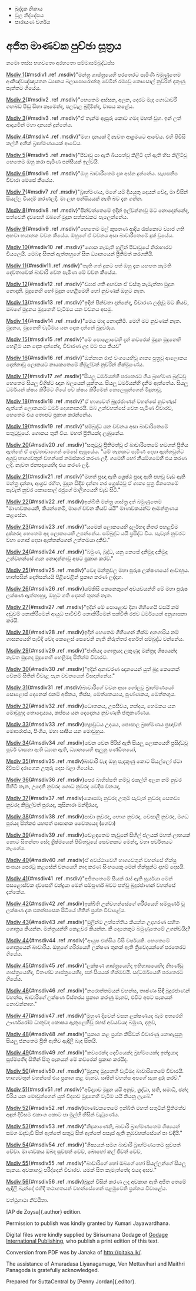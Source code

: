 -   ඛුද්දක නිකාය
-   චූල නිද්දේසය
-   පාරායණ වර්ගය

# අජිත මාණවක පුච්ඡා සූත්‍රය

නමො තස්ස භගවතො අරහතො සම්මාසම්බුද්ධස්ස

[Msdiv 1](#msdiv1){#msdiv1 .ref .msdiv}"මන්ත්‍ර ශාස්ත්‍රයෙහි පරතෙරට
පැමිණි බමුණුතෙම ආකිඤ්චඤ්ඤායතන ධ්‍යානය බලාපොරොත්තු වෙමින් රම්‍යවූ කොසොල්
නුවරින් දකුණු පැත්තට ගියේය.

[Msdiv 2](#msdiv2){#msdiv2 .ref .msdiv}"හෙතෙම අස්සක, අලක, දෙරට මැද
ගොධාවරී ගඟබඩ පිඬු සිඟා කෑමෙන්ද, පලවැල බුදිමින්ද, වාසය කළේය.

[Msdiv 3](#msdiv3){#msdiv3 .ref .msdiv}"ඒ තැන්ම ඇසුරු කොට ගමද මහත් වූහ.
ඉන් ලත් ආදායමින් මහා දානයක් දුන්නේය.

[Msdiv 4](#msdiv4){#msdiv4 .ref .msdiv}"මහා දානයක් දී නැවත ආශ්‍රමයට
ආවේය. එහි පිවිසි කල්හි අනික් බ්‍රාහ්මණයෙක් ආවේය.

[Msdiv 5](#msdiv5){#msdiv5 .ref .msdiv}"පීඩාවූ පා ඇති බියපත්වූ කිලිටි
දත් ඇති හිස කිලිටිවූ හෙතෙම ඔහු කරා පැමිණ පන්සීයක් ඉල්වයි.

[Msdiv 6](#msdiv6){#msdiv6 .ref .msdiv}"ඔහු බාවාරීතෙම දැක අස්න දුන්නේය.
සැපසනීප විචාරා මෙසේ කීයේය.

[Msdiv 7](#msdiv7){#msdiv7 .ref .msdiv}"බ්‍රාහ්මණය, මගේ යම් දියයුතු
දෙයක් වේද, මා විසින් සියල්ල වියදම් කරණලදී. මා ලඟ පන්සියයක් නැති බව දැන
ගන්න.

[Msdiv 8](#msdiv8){#msdiv8 .ref .msdiv}"පින්වත්තෙමේ ඉදින් ඉල්වන්නාවූ මට
නොදෙන්නේද, සත්වෙනි දවසෙහි ඔබගේ මුදුන සත්කඩකට පැලෙන්නේය.

[Msdiv 9](#msdiv9){#msdiv9 .ref .msdiv}"හෙතෙම මල් කුසතණ ආදිය රැස්කොට
ව්‍යාජ ගති අඟවා භයානක වචන කීයේය. ඔහුගේ ඒ වචනය අසා බාවාරීතෙමේ දුක් වූයේය.

[Msdiv 10](#msdiv10){#msdiv10 .ref .msdiv}"ශොක නැමැති හුලින් පීඩාවූයේ
නිරාහාරව වියලෙයි. මෙබඳු සිතක් ඇත්තහුගේ සිත ධ්‍යානයෙන් ප්‍රීතිමත්
කරගනියි.

[Msdiv 11](#msdiv11){#msdiv11 .ref .msdiv}"තැති ගත් දුකට පත් ඔහු දැක
යහපත කැමති දෙවතාවෙක් බාවාරී වෙත පැමිණ මේ වචන කීයේය.

[Msdiv 12](#msdiv12){#msdiv12 .ref .msdiv}"ව්‍යාජ ගති අඟවන ඒ වස්තු
කැමැත්තා මුදුන නොදනී. මුදුනෙහි හෝ මුදුන හෙළීමෙහි හෝ නුවණක් ඔහුට නැත.

[Msdiv 13](#msdiv13){#msdiv13 .ref .msdiv}"ඉදින් පින්වතා දන්නේද, විචාරණ
ලද්දාවූ මට කියව, ඔබගේ මුදුනය මුදුනෙහි වැටීමය යන වචනය අසමු.

[Msdiv 14](#msdiv14){#msdiv14 .ref .msdiv}"මෙය මාද නොදනිමි. මෙහි මට
නුවණක් නැත. මුදුනය, මුදුනෙහි වැටීමය යන දෙක දන්නේ බුදුවරුය.

[Msdiv 15](#msdiv15){#msdiv15 .ref .msdiv}"මේ පොළොවෙහි දැන් කවරෙක් මුදුන
මුදුනෙහි හෙළීම යන දෙක දන්නේද, විචාරණ ලද මට එය කියව"

[Msdiv 16](#msdiv16){#msdiv16 .ref .msdiv}"ඔක්කාක රාජ වංශයෙහිවූ ශාක්‍ය
පුත්‍රවූ ආලොකය දෙන්නාවූ ලොකයට නායකතෙමේ කිඹුල්වත් නුවරින් නික්මුණේය.

[Msdiv 17](#msdiv17){#msdiv17 .ref .msdiv}"සියලු ධර්මයන්හි පරතෙරට ගිය
බ්‍රාහ්මණ බුද්ධවූ හෙතෙම සියලු විශිෂ්ට ඥාන බලයෙන් යුක්තය. සියලු ධර්මයන්හි
දැනීම ඇත්තේය. සියලු ධර්මයන් ක්ෂය කිරීමට ගියේ පව් ක්ෂය කිරීමෙන්
කෙලෙසුන්ගෙන් මිදුනාවූ,

[Msdiv 18](#msdiv18){#msdiv18 .ref .msdiv}"ඒ භාග්‍යවත් බුදුරජාණන් වහන්සේ
නුවණැස් ඇත්තේ ලොකයාට ධර්ම දෙශනාකරයි. ඔබ උන්වහන්සේ වෙත පැමිණ විචාරව,
හෙතෙම එය තොපට ප්‍රකාශ කරන්නේය.

[Msdiv 19](#msdiv19){#msdiv19 .ref .msdiv}"සම්බුද්ධ යන වචනය අසා
බාවාරිතෙමේ සතුටුවූයේ. ශොකය තුනී විය. මහත් ප්‍රීතියක්ද ලැබුනේය.

[Msdiv 20](#msdiv20){#msdiv20 .ref .msdiv}"සතුටුවූ ප්‍රීතිමත්වූ ඒ
බාවාරිතෙමේ හටගත් ප්‍රීතිය ඇත්තේ ඒ දෙවතාවාගෙන් මෙසේ ඇසූයේය. "යම් තැනකට
පැමිණ දෙපා ඇත්තවුන්ට අග්‍රවූ භාග්‍යවතුන් වහන්සේ නමස්කාර කරණ ලදී. ගමෙහි
හෝ නියම්ගමෙහි එය කරණ ලදී. නැවත ජනපදයෙහිද එය කරණ ලදී.

[Msdiv 21](#msdiv21){#msdiv21 .ref .msdiv}"මහත් ප්‍රඥා ඇති ශ්‍රෙෂ්ඨ
ප්‍රඥා ඇති පහවූ වැඩ ඇති මන්ත්‍ර දන්නා, ආශ්‍රව රහිත, මුදන සිඳීම දන්නා නර
ශ්‍රෙෂ්ඨවූ ඒ ශාක්‍ය පුත්‍ර ජිනතෙමේ සැවැත් නුවර කොසොල් රජුගේ මාලිගයෙහි
වැඩ සිටී."

[Msdiv 22](#msdiv22){#msdiv22 .ref .msdiv}ඉක්බිති මන්ත්‍ර ශාස්ත්‍ර දත්
බමුණුතෙම "මාණවකයෙනි, කියන්නෙමි, මාගේ වචන කියව් යයි" මාණවකයන්ට ආමන්ත්‍රණය
කළසේක.

[Msdiv 23](#msdiv23){#msdiv23 .ref .msdiv}"යමෙක් ලොකයෙහි දුර්ලභද නිතර
පහළවීම දුෂ්කරද හෙතෙම අද ලොකයෙහි උපන්නේය. සම්බුද්ධ යයි ප්‍රසිද්ධ විය.
සැවැත් නුවරට වහා ගොස් දෙපා ඇත්තන්ගෙන් උත්තමයා දකිව්."

[Msdiv 24](#msdiv24){#msdiv24 .ref .msdiv}"බමුණ, බුද්ධ, යනු කෙසේ දනිමුද
දකිමුද උන්වහන්සේ ගැන නොදන්නාවූ අපට ප්‍රකාශ කරව."

[Msdiv 25](#msdiv25){#msdiv25 .ref .msdiv}"වෙද මන්ත්‍රවල මහා පුරුෂ
ලක්ෂණයෝ ආවාහුය. හාත්පසින් දෙතිසක්යයි පිළිවෙළින් ප්‍රකාශ කරණ ලද්දාහ.

[Msdiv 26](#msdiv26){#msdiv26 .ref .msdiv}යම්කිසි කෙනෙකුගේ අවයවයන්හි මේ
මහා පුරුෂ ලක්ෂණ ඇත්තාහුද, ඔහුට ගති දෙකක් තුනක් නැත.

[Msdiv 27](#msdiv27){#msdiv27 .ref .msdiv}"ඉදින් මේ පොළොව දිනා ගිහිගෙයි
වසයි නම් දඬුවම් නොකිරීමෙන් ආයුධ පාවිච්චි නොකිරීමෙන් සක්විති රජව ධර්මයෙන්
අනුශාසනා කරයි.

[Msdiv 28](#msdiv28){#msdiv28 .ref .msdiv}ඉදින් හෙතෙම ගිහිගෙන් නික්ම
අනගාරිය නම් ශාසනයෙහි පැවිදි වේද කෙලෙස් සෙවෙනි නැති නිරුත්තර අර්හත්
සම්බුද්ධ වන්නේය.

[Msdiv 29](#msdiv29){#msdiv29 .ref .msdiv}"ජාතියද ගොත්‍රයද ලකුණුද
මන්ත්‍රද ශිෂ්‍යයන්ද නැවත මුදුනද මුදුනෙහි හෙළීමද සිතින්ම විචාරව.

[Msdiv 30](#msdiv30){#msdiv30 .ref .msdiv}"ඉදින් අනාවරණ ඥානයෙන් යුත්
බුදු කෙනෙක් වේනම් සිතින් විචාළ පැන වචනයෙන් විසඳන්නේය."

[Msdiv 31](#msdiv31){#msdiv31 .ref .msdiv}බාවාරිගේ වචන අසා ගෝලවූ
බ්‍රාහ්මණයෝ සොළොස් දෙනෙක් එනම් අජිතය, තිස්ස, මෙත්තෙය්‍යය, පුණ්ණකය,
මෙත්තගුය.

[Msdiv 32](#msdiv32){#msdiv32 .ref .msdiv}ධොතකය, උපසීවය, නන්දය, හෙමකය යන
මොවුහුද තොදෙය්‍යය, කප්පය යන දෙදෙනය නුවණැති ජතුකණ්ණය.

[Msdiv 33](#msdiv33){#msdiv33 .ref .msdiv}භද්‍රාවුධය උදයය, පොසාල
බ්‍රාහ්මණය ප්‍රඥාවත් මොඝරාජය, පිංගිය, මහා ඍෂීය යන මොවුහුය.

[Msdiv 34](#msdiv34){#msdiv34 .ref .msdiv}වෙන වෙන පිරිස් ඇති සියලු
ලොකයෙහි ප්‍රසිද්ධවූ පූර්ව වාසනා ඇති ධ්‍යාන ඇති, ධ්‍යානයෙහි ඇලුනු
පණ්ඩිතයෝ,

[Msdiv 35](#msdiv35){#msdiv35 .ref .msdiv}බාවාරි වැඳ ඔහු පැදකුණු කොට
සියල්ලෝ ජටා දිවිසම් දරාගෙන උතුරු දෙස බලා ගියෝය.

[Msdiv 36](#msdiv36){#msdiv36 .ref .msdiv}පෙර බාහිස්සති නම්වූ එකල්හි අලක
නම් නුවර පිහිටි තැන, උදෙනි නුවරද ගොධ නුවරද වෙදිස වනයද,

[Msdiv 37](#msdiv37){#msdiv37 .ref .msdiv}කොසඹෑ නුවරද උතුම් සැවැත් නුවරද
සෙතව්‍ය නුවරද කිඹුල්වත් පුරයද, කුසිනාරා මන්දිරයද,

[Msdiv 38](#msdiv38){#msdiv38 .ref .msdiv}පාවා නුවරද, භොග නුවරද, වෙසාලී
නුවරද, මගධ පුරයද සිත්කළු යහපත් පාසානක චෛත්‍යයද (ගෙවා)

[Msdiv 39](#msdiv39){#msdiv39 .ref .msdiv}වෙළඳතෙම තැවුනේ සිහිල් ජලයක්
මහත් ලාභයක් කොට සිතන්නා සේද ග්‍රීෂ්මයෙන් පීඩිතවූයේ සෙවනකට මෙන්ද, වහා
පර්වතයට නැංගේය.

[Msdiv 40](#msdiv40){#msdiv40 .ref .msdiv}ඒ අවස්ථාවෙහි භාග්‍යවතුන්
වහන්සේ භික්ෂු සංඝයා පෙරටු කළසේක් වනයෙහි නාද කරණ සිංහයෙකු මෙන් භික්ෂූන්ට
දහම් දෙසයි.

[Msdiv 41](#msdiv41){#msdiv41 .ref .msdiv}"අජිතතෙමේ සීයක් රැස් ඇති
සූර්යයා මෙන් පසළොස්වක දවසෙහි චන්ද්‍රයා මෙන් සම්පූර්ණ බවට පත්වූ
බුදුරජාණන් වහන්සේ දැක්කේය.

[Msdiv 42](#msdiv42){#msdiv42 .ref .msdiv}ඉක්බිති උන්වහන්සේගේ ශරීරයෙහි
සම්පූර්ණ වූ ලක්ෂණ දැක එකත්පසෙක සිටියේ හිතින් ප්‍රශ්න විචාළේය.

[Msdiv 43](#msdiv43){#msdiv43 .ref .msdiv}"මුලින්ම උත්පත්තිය කියන්න
උදාහරණ සහිත ගොත්‍රය කියන්න. මන්ත්‍රයන්හි කෙළවර කියන්න. කී දෙනෙකුට
බමුණුතෙමේ උගන්වයිද?

[Msdiv 44](#msdiv44){#msdiv44 .ref .msdiv}"ආයුෂ එක්සිය විසි වර්ෂයකි.
හෙතෙමේ ගොත්‍රයෙන් බාවාරීය. ඔහුගේ ශරීරයෙහි ලක්ෂණ තුනක් ඇති ත්‍රිවෙදයන්ගේ
පරතෙරට ගියේය.

[Msdiv 45](#msdiv45){#msdiv45 .ref .msdiv}"ලක්ෂණ ශාස්ත්‍රයෙහිද
ඉතිහාසයෙහිද නිඝණ්ඩු ශාස්ත්‍රයෙහිද, විතණ්ඩ ශාස්ත්‍රයෙහිද, පන් සියයක්
හික්මවයි. සද්ධර්මයෙහි පරතෙරට ගියේය.

[Msdiv 46](#msdiv46){#msdiv46 .ref .msdiv}"නරොත්තමයන් වහන්ස, තෘෂ්ණා සිඳී
බුදුරජාණන් වහන්ස, බාවාරිගේ ලක්ෂණ විස්තරය ප්‍රකාශ කරණු මැනව, එවිට අපට
සැකයන් නොවන්නාහ."

[Msdiv 47](#msdiv47){#msdiv47 .ref .msdiv}"මුහුණ දිවෙන් වසන ලක්ෂණයද බැම
අතරෙහි ඌර්ණරෝම ධාතුවද කොෂය ඇතුළෙහිවූ රහස් අවයවයද බමුණ, දනුව,

[Msdiv 48](#msdiv48){#msdiv48 .ref .msdiv}"ප්‍රකාශ කළ ප්‍රශ්න කිසිවක්
විචාරණු නොඇසුනු සියලු ජනතෙම ප්‍රීති ඇතිව ඇඳිලි බැඳ සිතයි.

[Msdiv 49](#msdiv49){#msdiv49 .ref .msdiv}"කවරෙක්ද දෙවියෙක්ද
බ්‍රහ්මයෙක්ද ඉන්ද්‍රයාද සුජම්පතීද සිතින් සිතූ පැනයන් මේ කවරෙක් ප්‍රකාශ
කරයිද.

[Msdiv 50](#msdiv50){#msdiv50 .ref .msdiv}"මුදුනද මුදුනෙහි වැටීමද
බාවාරිතෙමේ විචාරයි. භාග්‍යවතුන් වහන්සේ එය ප්‍රකාශ කළ මැනව. ඍෂීන් වහන්ස
අපගේ සැක දුරු කරව්."

[Msdiv 51](#msdiv51){#msdiv51 .ref .msdiv}"අවිද්‍යාව මුදුන යයි අනුව,
ශ්‍රද්ධා, සති, සමාධි, ඡන්ද විරිය යන මොවුන්ගෙන් යුත් විද්‍යාව මුදුනෙහි
වැටීම යයි කියනු ලැබේ."

[Msdiv 52](#msdiv52){#msdiv52 .ref .msdiv}මාණවකතෙමේ ඉක්බිති මහත් සතුටින්
ප්‍රීතිමත්ව අඳුන් දිවිසම එකාංශ කොට පා මුල්හි හිසින් වැටුණේය.

[Msdiv 53](#msdiv53){#msdiv53 .ref .msdiv}"නිදුකාණෙනි, බාවාරි
බ්‍රාහ්මණතෙම ශිෂ්‍යයන් සමග ඔදවැඩි සිත් ඇත්තේ සතුටු සිත් ඇත්තේ පසැස් ඇති
නුඹවහන්සේගේ පා වඳියි."

[Msdiv 54](#msdiv54){#msdiv54 .ref .msdiv}"ශිෂ්‍යයන් සමග බාවාරි
බ්‍රාහ්මණතෙම සුවපත් වේවා. මාණවකය ඔබද සුවපත් වෙව, බොහෝ කල් ජීවත් වෙව,

[Msdiv 55](#msdiv55){#msdiv55 .ref .msdiv}"බාවාරිගේ හෝ ඔබගේ හෝ
සියල්ලන්ගේ සියලු සැකය. අවකාශවූ පරිද්දෙන් විචාරව. යමක් සිත කැමැත්තේද එයද
අසව."

[Msdiv 56](#msdiv56){#msdiv56 .ref .msdiv}බුදුන් විසින් කරණ ලද අවකාශ ඇති
අජිත තෙමේ ඇඳිලි බැන්දේ එහිදී තථාගතයන් වහන්සේගෙන් පළමුවෙනි ප්‍රශ්නය
විචාළේය.

වත්ථුගාථා නිට්ඨිතා.

[AP de Zoysa]{.author} edition.

Permission to publish was kindly granted by Kumari Jayawardhana.

Digital files were kindly supplied by Sirisumana Godage of [Godage
International Publishing](http://www.godage.com/), who publish a print
edition of this text.

Conversion from PDF was by Janaka of <http://pitaka.lk/>.

The assistance of Amaradasa Liyanagamage, Ven Mettavihari and Maithri
Panagoda is gratefully acknowledged.

Prepared for SuttaCentral by [Penny Jordan]{.editor}.
